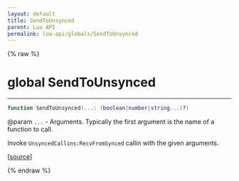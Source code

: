 ```yaml
---
layout: default
title: SendToUnsynced
parent: Lua API
permalink: lua-api/globals/SendToUnsynced
---
```


{% raw %}

# global SendToUnsynced

---

```lua
function SendToUnsynced(...: (boolean|number|string...)?)
```
@param `...` - Arguments. Typically the first argument is the name of a function to call.







Invoke `UnsyncedCallins:RecvFromSynced` callin with the given arguments.

[<a href="https://github.com/rhys-vdw/RecoilEngine/blob/39a0440f8b3d03a340a3db9cfeb2e589c3e7d595/rts/Lua/LuaHandleSynced.cpp#L1966-L1972" target="_blank">source</a>]


{% endraw %}